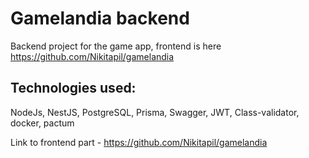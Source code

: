 # Gamelandia backend
 
 Backend project for the game app, frontend is here https://github.com/Nikitapil/gamelandia
 
## Technologies used: 
NodeJs, NestJS, PostgreSQL, Prisma, Swagger, JWT, Class-validator, docker, pactum

Link to frontend part - https://github.com/Nikitapil/gamelandia 
